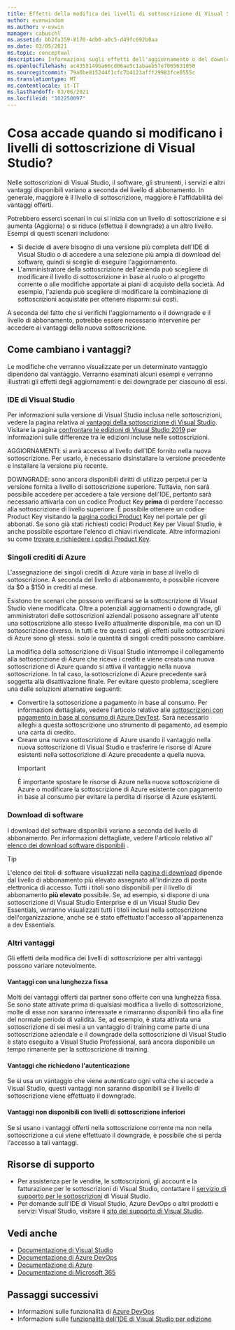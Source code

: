 ```yaml
---
title: Effetti della modifica dei livelli di sottoscrizione di Visual Studio | Visual Studio Marketplace
author: evanwindom
ms.author: v-evwin
manager: cabuschl
ms.assetid: bb2fa359-8170-4db0-a0c5-d49fc692b0aa
ms.date: 03/05/2021
ms.topic: conceptual
description: Informazioni sugli effetti dell'aggiornamento o del download del livello di abbonamento a Visual Studio.
ms.openlocfilehash: ac4355149ba66cd06ae5c1abaeb57e7065631050
ms.sourcegitcommit: 79a6be815244f1cfc7b4123afff29983fce0555c
ms.translationtype: MT
ms.contentlocale: it-IT
ms.lasthandoff: 03/06/2021
ms.locfileid: "102250097"
---
```

# <a name="what-happens-when-you-change-visual-studio-subscription-levels"></a>Cosa accade quando si modificano i livelli di sottoscrizione di Visual Studio?
Nelle sottoscrizioni di Visual Studio, il software, gli strumenti, i servizi e altri vantaggi disponibili variano a seconda del livello di abbonamento.  In generale, maggiore è il livello di sottoscrizione, maggiore è l'affidabilità dei vantaggi offerti.  

Potrebbero esserci scenari in cui si inizia con un livello di sottoscrizione e si aumenta (Aggiorna) o si riduce (effettua il downgrade) a un altro livello.  Esempi di questi scenari includono:
- Si decide di avere bisogno di una versione più completa dell'IDE di Visual Studio o di accedere a una selezione più ampia di download del software, quindi si sceglie di eseguire l'aggiornamento. 
- L'amministratore della sottoscrizione dell'azienda può scegliere di modificare il livello di sottoscrizione in base al ruolo o al progetto corrente o alle modifiche apportate ai piani di acquisto della società. Ad esempio, l'azienda può scegliere di modificare la combinazione di sottoscrizioni acquistate per ottenere risparmi sui costi.  

A seconda del fatto che si verifichi l'aggiornamento o il downgrade e il livello di abbonamento, potrebbe essere necessario intervenire per accedere ai vantaggi della nuova sottoscrizione.

## <a name="how-do-my-benefits-change"></a>Come cambiano i vantaggi?
Le modifiche che verranno visualizzate per un determinato vantaggio dipendono dal vantaggio.  Verranno esaminati alcuni esempi e verranno illustrati gli effetti degli aggiornamenti e dei downgrade per ciascuno di essi.

### <a name="visual-studio-ide"></a>IDE di Visual Studio
Per informazioni sulla versione di Visual Studio inclusa nelle sottoscrizioni, vedere la pagina relativa ai [vantaggi della sottoscrizione di Visual Studio](https://visualstudio.microsoft.com/vs/benefits/). Visitare la pagina [confrontare le edizioni di Visual Studio 2019](https://visualstudio.microsoft.com/vs/compare/) per informazioni sulle differenze tra le edizioni incluse nelle sottoscrizioni.
 
AGGIORNAMENTI: si avrà accesso al livello dell'IDE fornito nella nuova sottoscrizione.  Per usarlo, è necessario disinstallare la versione precedente e installare la versione più recente.  

DOWNGRADE: sono ancora disponibili diritti di utilizzo perpetui per la versione fornita a livello di sottoscrizione superiore.  Tuttavia, non sarà possibile accedere per accedere a tale versione dell'IDE, pertanto sarà necessario attivarla con un codice Product Key **prima** di perdere l'accesso alla sottoscrizione di livello superiore.  È possibile ottenere un codice Product Key visitando la [pagina codici Product](https://my.visualstudio.com/productkeys) Key nel portale per gli abbonati.  Se sono già stati richiesti codici Product Key per Visual Studio, è anche possibile esportare l'elenco di chiavi rivendicate. Altre informazioni su come [trovare e richiedere i codici Product Key](find-keys.md).

### <a name="individual-azure-credits"></a>Singoli crediti di Azure
L'assegnazione dei singoli crediti di Azure varia in base al livello di sottoscrizione.  A seconda del livello di abbonamento, è possibile ricevere da $0 a $150 in crediti al mese.  

Esistono tre scenari che possono verificarsi se la sottoscrizione di Visual Studio viene modificata.  Oltre a potenziali aggiornamenti o downgrade, gli amministratori delle sottoscrizioni aziendali possono assegnare all'utente una sottoscrizione allo stesso livello attualmente disponibile, ma con un ID sottoscrizione diverso.  In tutti e tre questi casi, gli effetti sulle sottoscrizioni di Azure sono gli stessi. solo le quantità di singoli crediti possono cambiare. 

La modifica della sottoscrizione di Visual Studio interrompe il collegamento alla sottoscrizione di Azure che riceve i crediti e viene creata una nuova sottoscrizione di Azure quando si attiva il vantaggio nella nuova sottoscrizione.  In tal caso, la sottoscrizione di Azure precedente sarà soggetta alla disattivazione finale.  Per evitare questo problema, scegliere una delle soluzioni alternative seguenti:
- Convertire la sottoscrizione a pagamento in base al consumo.  Per informazioni dettagliate, vedere l'articolo relativo alle [sottoscrizioni con pagamento in base al consumo di Azure DevTest](vs-azure-payg.md).  Sarà necessario alleghi a questa sottoscrizione uno strumento di pagamento, ad esempio una carta di credito. 
- Creare una nuova sottoscrizione di Azure usando il vantaggio nella nuova sottoscrizione di Visual Studio e trasferire le risorse di Azure esistenti nella sottoscrizione di Azure precedente a quella nuova. 
  > [!IMPORTANT]
  > È importante spostare le risorse di Azure nella nuova sottoscrizione di Azure o modificare la sottoscrizione di Azure esistente con pagamento in base al consumo per evitare la perdita di risorse di Azure esistenti. 
 
### <a name="software-downloads"></a>Download di software
I download del software disponibili variano a seconda del livello di abbonamento.  Per informazioni dettagliate, vedere l'articolo relativo all' [elenco dei download software disponibili](software-download-list.md) . 

  > [!TIP] 
  > L'elenco dei titoli di software visualizzati nella [pagina di download](https://my.visualstudio.com/downloads) dipende dal livello di abbonamento più elevato assegnato all'indirizzo di posta elettronica di accesso.  Tutti i titoli sono disponibili per il livello di abbonamento **più elevato** possibile.  Se, ad esempio, si dispone di una sottoscrizione di Visual Studio Enterprise e di un Visual Studio Dev Essentials, verranno visualizzati tutti i titoli inclusi nella sottoscrizione dell'organizzazione, anche se è stato effettuato l'accesso all'appartenenza a dev Essentials.  

### <a name="other-benefits"></a>Altri vantaggi 
Gli effetti della modifica dei livelli di sottoscrizione per altri vantaggi possono variare notevolmente.  

#### <a name="benefits-with-a-fixed-length"></a>Vantaggi con una lunghezza fissa
Molti dei vantaggi offerti dai partner sono offerte con una lunghezza fissa.  Se sono state attivate prima di qualsiasi modifica a livello di sottoscrizione, molte di esse non saranno interessate e rimarranno disponibili fino alla fine del normale periodo di validità.  Se, ad esempio, è stata attivata una sottoscrizione di sei mesi a un vantaggio di training come parte di una sottoscrizione aziendale e il downgrade della sottoscrizione di Visual Studio è stato eseguito a Visual Studio Professional, sarà ancora disponibile un tempo rimanente per la sottoscrizione di training.  

#### <a name="benefits-that-require-authentication"></a>Vantaggi che richiedono l'autenticazione
Se si usa un vantaggio che viene autenticato ogni volta che si accede a Visual Studio, questi vantaggi non saranno disponibili se il livello di sottoscrizione viene effettuato il downgrade.  

#### <a name="benefits-that-are-not-available-in-lower-subscription-levels"></a>Vantaggi non disponibili con livelli di sottoscrizione inferiori
Se si usano i vantaggi offerti nella sottoscrizione corrente ma non nella sottoscrizione a cui viene effettuato il downgrade, è possibile che si perda l'accesso a tali vantaggi.  

## <a name="support-resources"></a>Risorse di supporto
- Per assistenza per le vendite, le sottoscrizioni, gli account e la fatturazione per le sottoscrizioni di Visual Studio, contattare il [servizio di supporto per le sottoscrizioni](https://visualstudio.microsoft.com/subscriptions/support/) di Visual Studio.
- Per domande sull'IDE di Visual Studio, Azure DevOps o altri prodotti e servizi Visual Studio,  visitare il [sito del supporto di Visual Studio](https://visualstudio.microsoft.com/support/).

## <a name="see-also"></a>Vedi anche
- [Documentazione di Visual Studio](/visualstudio/)
- [Documentazione di Azure DevOps](/azure/devops/)
- [Documentazione di Azure](/azure/)
- [Documentazione di Microsoft 365](/microsoft-365/)

## <a name="next-steps"></a>Passaggi successivi
- Informazioni sulle funzionalità di [Azure DevOps](https://azure.microsoft.com/services/devops/)
- Informazioni sulle [funzionalità dell'IDE di Visual Studio per edizione](https://visualstudio.microsoft.com/vs/compare/)